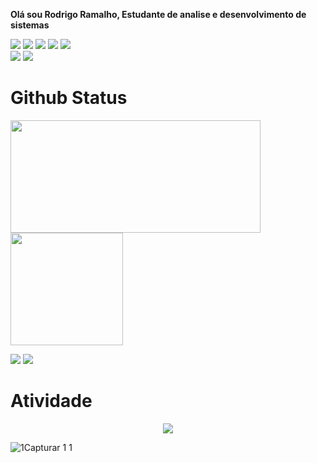  
  <p><strong>Olá sou Rodrigo Ramalho, Estudante de analise e desenvolvimento de sistemas</strong></p>
 

 <div align="left">
 <div>
<img src="https://img.shields.io/badge/C%23-239120?style=for-the-badge&logo=c-sharp&logoColor=white" />    
<img src="https://img.shields.io/badge/HTML-e06b12?style=for-the-badge&logo=html5&logoColor=white" />
<img src="https://img.shields.io/badge/CSS-1283e0?&style=for-the-badge&logo=css3&logoColor=white" />
<img src="https://img.shields.io/badge/JavaScript-F7DF1E?style=for-the-badge&logo=javascript&logoColor=414141" />
<img src="https://img.shields.io/badge/Node.js-43853D?style=for-the-badge&logo=node.js&logoColor=white"/> <br/>
 
 <div align="left">
<img src="https://img.shields.io/badge/React_Native-414141?style=for-the-badge&logo=react&logoColor=61DAFB"/>
<img src="https://img.shields.io/badge/PostgreSQL-316192?style=for-the-badge&logo=postgresql&logoColor=white"/>

 </div>
</div>
<div>
<h1>Github Status</h1>
 <a href="https://github.com/ropezao">
 <img width="400px" height="180em" src="https://github-readme-stats.vercel.app/api?username=ropezao&show_icons=true&theme=dark&include_all_commits=true&count_private=true"/><br/>
  <img height="180em" src="https://github-readme-stats.vercel.app/api/top-langs/?username=devjosecarlosteles&layout=compact&langs_count=16&theme=dark"/>
</div>


<div>

 <a href="ropezao@gmail.com"><img src="https://img.shields.io/badge/Gmail-D14836?style=for-the-badge&logo=gmail&logoColor=white" /></a>
 <a href="https://www.linkedin.com/in/rodrigo-alves-44b7a71b2/"><img src="https://img.shields.io/badge/LinkedIn-0077B5?style=for-the-badge&logo=linkedin&logoColor=white" /></a>
</div>

<h1>Atividade</h1>
<!-- visitors count  -->

<p align="center" >   
  <img src="https://profile-counter.glitch.me/ropezao/count.svg" />  
</p>

<!-- github workflow  -->
![1Capturar 1 1](https://user-images.githubusercontent.com/97926394/171908032-5018955f-3edf-4f15-8a19-11a382b27d47.png)



